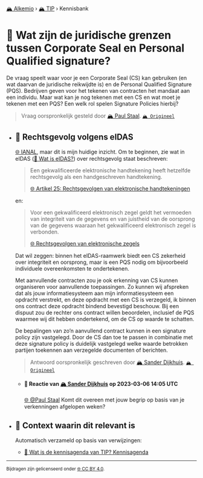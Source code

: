 [🏔️ Alkemio](https://welcome.alkem.io/) › [🏔️ TIP](https://alkem.io/tip/dashboard) › Kennisbank
# 📄 Wat zijn de juridische grenzen tussen Corporate Seal en Personal Qualified signature?
De vraag speelt waar voor je een Corporate Seal (CS) kan gebruiken (en wat daarvan de juridische reikwijdte is) en de Personal Qualified Signature (PQS). Bedrijven geven voor het tekenen van contracten het mandaat aan een individu. Maar wat kan je nog tekenen met een CS en wat moet je tekenen met een PQS? Een welk rol spelen Signature Policies hierbij?
> Vraag oorspronkelijk gesteld door [🏔️ Paul Staal](https://alkem.io/user/paul-staal-854). [`🏔️ Origineel`](https://alkem.io/tip/collaboration/juridischegrenzent-2374)

- ## <a id="rechtsgevolgvolgens-1804"></a> 📌 Rechtsgevolg volgens eIDAS
  [🌐 IANAL](https://en.wikipedia.org/wiki/IANAL), maar dit is mijn huidige inzicht. Om te beginnen, zie wat in eIDAS ([📄 Wat is eIDAS?](watiseidas-4062.md)) over rechtsgevolg staat beschreven:
  > 
  > Een gekwalificeerde elektronische handtekening heeft hetzelfde rechtsgevolg als een handgeschreven handtekening.
  > 
  > [🌐 Artikel 25: Rechtsgevolgen van elektronische handtekeningen](https://eur-lex.europa.eu/legal-content/NL/TXT/HTML/?uri=CELEX:32014R0910&from=EN#d1e2372-73-1)
  
  
  en:
  
  
  > Voor een gekwalificeerd elektronisch zegel geldt het vermoeden van integriteit van de gegevens en van juistheid van de oorsprong van de gegevens waaraan het gekwalificeerd elektronisch zegel is verbonden.
  > 
  > [🌐 Rechtsgevolgen van elektronische zegels](https://eur-lex.europa.eu/legal-content/NL/TXT/HTML/?uri=CELEX:32014R0910&from=EN#d1e2698-73-1)
  
  
  
  
  Dat wil zeggen: binnen het eIDAS-raamwerk biedt een CS zekerheid over integriteit en oorsprong, maar is een PQS nodig om bijvoorbeeld individuele overeenkomsten te ondertekenen.
  
  Met aanvullende contracten zou je ook erkenning van CS kunnen organiseren voor aanvullende toepassingen. Zo kunnen wij afspreken dat als jouw informatiesysteem aan mijn informatiesysteem een opdracht verstrekt, en deze opdracht met een CS is verzegeld, ik binnen ons contract deze opdracht bindend bevestigd beschouw. Bij een dispuut zou de rechter ons contract willen beoordelen, inclusief de PQS waarmee wij dit hebben ondertekend, om de CS op waarde te schatten.
  
  De bepalingen van zo’n aanvullend contract kunnen in een signature policy zijn vastgelegd. Door de CS dan toe te passen in combinatie met deze signature policy is duidelijk vastgelegd welke waarde betrokken partijen toekennen aan verzegelde documenten of berichten.

  
  > Antwoord oorspronkelijk geschreven door [🏔️ Sander Dijkhuis](https://alkem.io/tip/collaboration/juridischegrenzent-2374/posts/rechtsgevolgvolgens-1804). [`🏔️ Origineel`](https://alkem.io/tip/collaboration/juridischegrenzent-2374/posts/rechtsgevolgvolgens-1804)

    - #### 💬 Reactie van [🏔️ Sander Dijkhuis](https://alkem.io/user/sander-dijkhuis-3912) op 2023-03-06 14:05 UTC
          
      [🌐 @Paul Staal](https://alkem.io/user/paul-staal-854) Komt dit overeen met jouw begrip op basis van je verkenningen afgelopen weken?
- ## 📌 Context waarin dit relevant is
  Automatisch verzameld op basis van verwijzingen:
  - [📌 Wat is de kennisagenda van TIP? Kennisagenda](watisdekennisagen-9941.md#kennisagenda-5711)
* * *
<small>Bijdragen zijn gelicenseerd onder [🌐 CC BY 4.0](https://creativecommons.org/licenses/by/4.0/deed.nl).</small>
